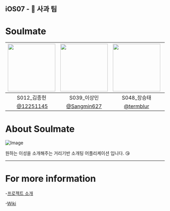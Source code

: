 ## iOS07 - 🍎 사과 팀 
# Soulmate 

|<img src="https://user-images.githubusercontent.com/69361087/200482819-72c82afb-4e6b-4537-8390-1a83ef03a091.jpeg" width="150">|<img src="https://user-images.githubusercontent.com/69361087/200482695-2bdea2da-c3e2-4d31-b74e-7342722c9fd5.png" width="150">|<img src="https://user-images.githubusercontent.com/69361087/200482945-c4fdfeaf-fb6e-4a7b-934f-79c42949647b.jpeg" width="150">|<img src="https://user-images.githubusercontent.com/69361087/200482897-0bb3c55f-06b1-4960-9d50-4cf94fdd76d5.png" width="150">|
:--:|:--:|:--:|:--:
S012_김종헌 | S039_이상민 | S048_장승태 | S058_한종우 
 [@12251145](https://github.com/12251145) | [@Sangmin627](https://github.com/Sangmin627) | [@termblur](https://github.com/termblur) | [@gwd0311](https://github.com/gwd0311) 

# About Soulmate
![Image](https://user-images.githubusercontent.com/69361087/205692643-26e58fcd-4f55-4f0a-a747-178aeebf69e0.png)


원하는 이성을 소개해주는 거리기반 소개팅 어플리케이션 입니다. 😘

---

# For more information
-[프로젝트 소개](https://www.notion.so/boostcamp-wm/iOS07-Soulmate-51dd58f741e74bb080646869d2386908)

-[Wiki](https://github.com/boostcampwm-2022/iOS07-Soulmate/wiki)
